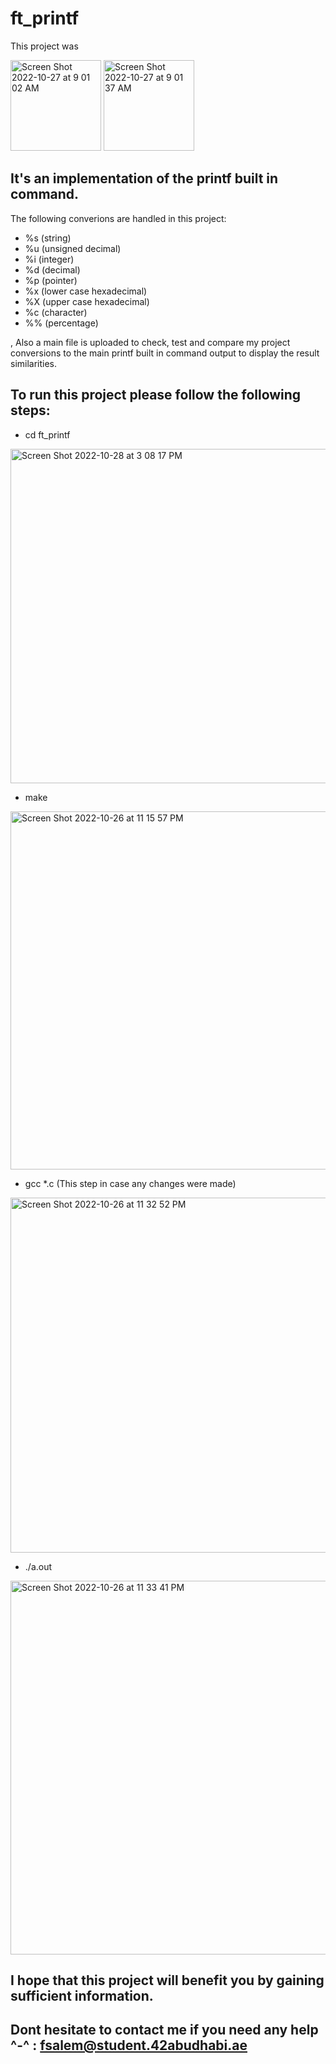 # ft_printf
This project was 

<img width="145" alt="Screen Shot 2022-10-27 at 9 01 02 AM" src="https://user-images.githubusercontent.com/106735363/198196169-4ac83870-c3ca-46cb-865b-9c60f488d4ce.png">
<img width="145" alt="Screen Shot 2022-10-27 at 9 01 37 AM" src="https://user-images.githubusercontent.com/106735363/198196171-b192d5df-4716-4a9f-9989-ad72297c9426.png">


## It's an implementation of the printf built in command.

The following converions are handled in this project:
- %s (string)
- %u (unsigned decimal)
- %i (integer)
- %d (decimal)
- %p (pointer)
- %x (lower case hexadecimal)
- %X (upper case hexadecimal)
- %c (character)
- %% (percentage)

, Also a main file is uploaded to check, test and compare my project conversions to the main printf built in command output to display the result similarities.

## To run this project please follow the following steps:

- cd ft_printf
<img width="535" alt="Screen Shot 2022-10-28 at 3 08 17 PM" src="https://user-images.githubusercontent.com/106735363/198573347-6d6b15fc-b2db-4837-8224-e3869f2f1836.png">

- make
<img width="573" alt="Screen Shot 2022-10-26 at 11 15 57 PM" src="https://user-images.githubusercontent.com/106735363/198119198-e4ac52fc-fb17-49f1-873b-ce9a164e5413.png">

- gcc *.c (This step in case any changes were made)
<img width="568" alt="Screen Shot 2022-10-26 at 11 32 52 PM" src="https://user-images.githubusercontent.com/106735363/198119475-a23eaef9-1e64-4aad-87ca-3f6538b91b53.png">

- ./a.out
<img width="598" alt="Screen Shot 2022-10-26 at 11 33 41 PM" src="https://user-images.githubusercontent.com/106735363/198119629-de2d6442-b00a-4244-94e2-3bc3a4a080eb.png">

## I hope that this project will benefit you by gaining sufficient information.

## Dont hesitate to contact me if you need any help ^-^ : fsalem@student.42abudhabi.ae
